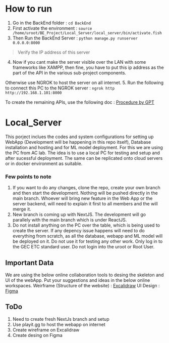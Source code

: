 # How to run

1. Go in the BackEnd folder : ```cd BackEnd```
2. First activate the environment : ```source /home/uroot/BE_Project/Local_Server/local_server/bin/activate.fish```
3. Then Run the BackEnd Server : ```python manage.py runserver 0.0.0.0:8000```
> Verify the IP address of this server
4. Now if you cant make the server visible over the LAN with some frameworks like XAMPP, then fine, you have to put this ip address as the part of the API in the various sub-project components. 

Otherwise use NGROK to host the server on all internet.
5. Run the following to connect this PC to the NGROK server : ```ngrok http http://192.168.1.101:8000```


To create the remaining APIs, use the following doc : [Procedure by GPT](./BackEnd/ProcudureByGPT.md)

# Local_Server 

This porject inclues the codes and system configurations for setting up WebApp (Development will be happening in this repo itself), Database installation and hosting and for ML model deployment. For this we are using the PC from AC lab. The idea is to use a local PC for testing and setup and after sucessful deployment. The same can be replicated onto cloud servers or in docker environment as suitable.


### Few points to note
1. If you want to do any changes, clone the repo, create your own branch and then start the development. Nothing will be pushed directly in the main branch. Whoever will bring new feature in the Web App or the server backend, will need to explain it first to all members and the will merge it.
2. New branch is coming up with NextJS. The development will go parallely with the main branch which is under ReactJS.
3. Do not install anything on the PC over the table, which is being used to create the server. If any depency issue happens will need to do everything from scratch, as all the database, webapp and ML model will be deployed on it. Do not use it for testing any other work. Only log in to the GEC ETC standard user. Do not login into the uroot or Root User.


## Important Data
We are using the below online collaboration tools to desing the skeleton and UI of the webApp. Put your suggestions and ideas in the below online workspaces.
Weirframe (Structure of the website) : [Excalidraw](https://excalidraw.com/#room=f19ff3afd8e416e95810,tv_zFrb4YpiwFHOx7NKKgg)
UI Design : [Figma](https://www.figma.com/file/STlnToD2u2sJWXNBqOrJNi/BE-Project-WebApp-Design?type=design&node-id=0%3A1&mode=design&t=jV1s5RBNqQeq2uKV-1)



## ToDo
1. Need to create fresh NextJs branch and setup
2. Use playit.gg to host the webapp on internet
3. Create wireframe on Excalidraw
4. Create desing on Figma
